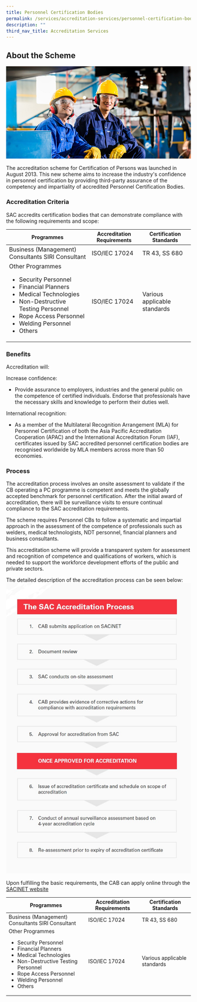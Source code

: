 ```yaml
---
title: Personnel Certification Bodies
permalink: /services/accreditation-services/personnel-certification-bodies/
description: ""
third_nav_title: Accreditation Services
---
```

## About the Scheme

![Personnel Certification](/images/services/personnel-certification-accreditation.jpg)

The accreditation scheme for Certification of Persons was launched in August 2013. This new scheme aims to increase the industry's confidence in personnel certification by providing third-party assurance of the competency and impartiality of accredited Personnel Certification Bodies.

### Accreditation Criteria

SAC accredits certification bodies that can demonstrate compliance with the following requirements and scope:

<style type="text/css">
.tg td {
    font-size: 16px;
}
    font-size: 16px;
}
.tg ul {
    list-style-type: disc; 
}
.tg ul li {
    font-size: 16px; 
}
</style>
<table class="tg">
<thead>
  <tr>
    <th class="tg-sc4m">Programmes</th>
    <th class="tg-sc4m">Accreditation Requirements</th>
    <th class="tg-sc4m">Certification Standards</th>
  </tr>
</thead>
<tbody>
  <tr>
    <td class="tg-06je">Business (Management) Consultants SIRI Consultant</td>
    <td class="tg-06je">ISO/IEC 17024</td>
    <td class="tg-06je">TR 43, SS 680</td>
  </tr>
  <tr>
    <td class="tg-06je">Other Programmes<br>
      <ul>
        <li>Security Personnel</li>
        <li>Financial Planners</li>
        <li>Medical Technologies</li>
        <li>Non-Destructive Testing Personnel</li>
        <li>Rope Access Personnel</li>
        <li>Welding Personnel</li>
        <li>Others</li>
      </ul>
    </td>
    <td class="tg-06je">ISO/IEC 17024</td>
    <td class="tg-06je">Various applicable standards</td>
  </tr>
</tbody>
</table>

### Benefits
Accreditation will:

Increase confidence:
*  Provide assurance to employers, industries and the general public on the competence of certified individuals. Endorse that professionals have the necessary skills and knowledge to perform their duties well.

International recognition:
*  As a member of the Multilateral Recognition Arrangement (MLA) for Personnel Certification of both the Asia Pacific Accreditation Cooperation (APAC) and the International Accreditation Forum (IAF), certificates issued by SAC accredited personnel certification bodies are recognised worldwide by MLA members across more than 50 economies.

### Process
The accreditation process involves an onsite assessment to validate if the CB operating a PC programme is competent and meets the globally accepted benchmark for personnel certification. After the initial award of accreditation, there will be surveillance
visits to ensure continual compliance to the SAC accreditation requirements.

The scheme requires Personnel CBs to follow a systematic and impartial approach in the assessment of the competence of professionals such as welders, medical technologists, NDT personnel, financial planners and business consultants.

This accreditation scheme will provide a transparent system for assessment and recognition of competence and qualifications of workers, which is needed to support the workforce development efforts of the public and private sectors.

The detailed description of the accreditation process can be seen below:  
![Accreditation Process](/images/services/sac-accreditation-process-flowchart.jpg) 

Upon fulfilling the basic requirements, the CAB can apply online through the [SACINET website](https://sacinet2.enterprisesg.gov.sg)





<table>
<thead>
  <tr>
    <th>Programmes</th>
    <th>Accreditation Requirements</th>
    <th>Certification Standards</th>
  </tr>
</thead>
<tbody>
  <tr>
    <td>Business (Management) Consultants SIRI Consultant</td>
    <td>ISO/IEC 17024</td>
    <td>TR 43, SS 680</td>
  </tr>
  <tr>
    <td>
      Other Programmes
      <ul>
        <li>Security Personnel</li>
        <li>Financial Planners</li>
        <li>Medical Technologies</li>
        <li>Non-Destructive Testing Personnel</li>
        <li>Rope Access Personnel</li>
        <li>Welding Personnel</li>
        <li>Others</li>
      </ul>
    </td>
    <td>ISO/IEC 17024</td>
    <td>Various applicable standards</td>
  </tr>
</tbody>
</table>